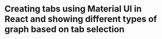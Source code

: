 # Creating tabs using Material UI in React and showing different types of graph based on tab selection
